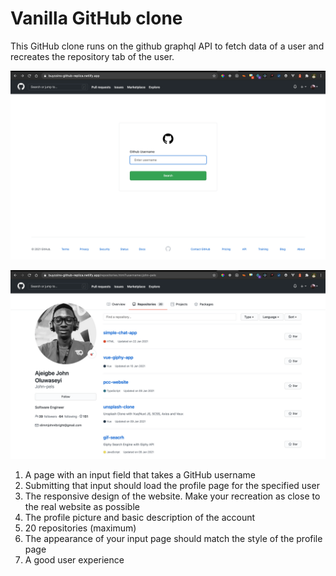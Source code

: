 # Vanilla GitHub clone

This GitHub clone runs on the github graphql API to fetch data of a user and recreates the repository tab of the user.

![Search](./docs/search.png)

![Search](./docs/repo.png)

1. A page with an input field that takes a GitHub username
2. Submitting that input should load the profile page for the specified user
3. The responsive design of the website. Make your recreation as close to the real website as possible
4. The profile picture and basic description of the account
5. 20 repositories (maximum)
6. The appearance of your input page should match the style of the profile page
7. A good user experience
